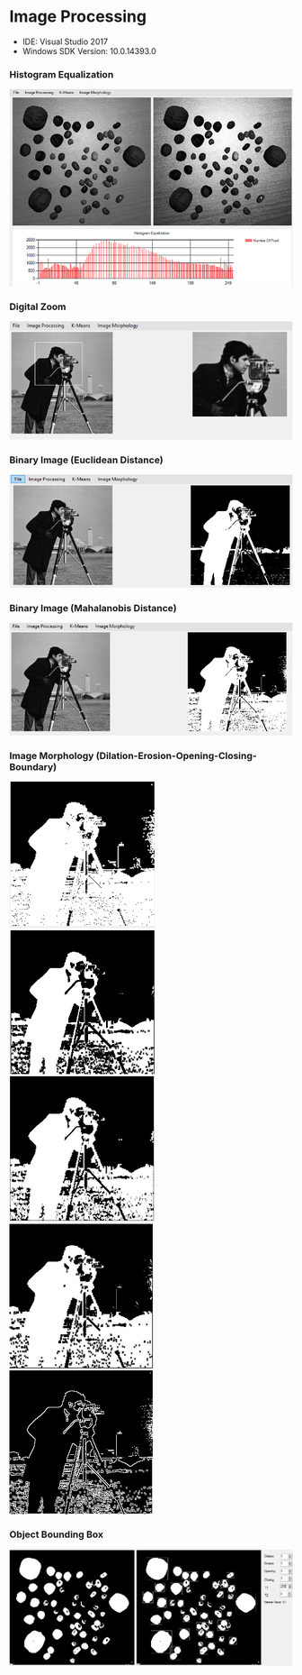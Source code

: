 # Image Processing

- IDE: Visual Studio 2017
- Windows SDK Version: 10.0.14393.0

### Histogram Equalization

![](images/he.PNG)

### Digital Zoom

![](images/dz.PNG)

### Binary Image (Euclidean Distance)

![](images/bie.PNG)

### Binary Image (Mahalanobis Distance)

![](images/bih.PNG)

### Image Morphology (Dilation-Erosion-Opening-Closing-Boundary)

![](images/imd.PNG) ![](images/ime.PNG) ![](images/imo.PNG) ![](images/imc.PNG) ![](images/imb.PNG)

### Object Bounding Box

![](images/od.PNG)






 





